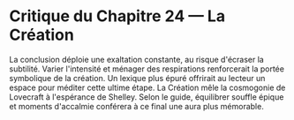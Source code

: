 # Critique du Chapitre 24 — La Création
La conclusion déploie une exaltation constante, au risque d'écraser la subtilité. Varier l'intensité et ménager des respirations renforcerait la portée symbolique de la création. Un lexique plus épuré offrirait au lecteur un espace pour méditer cette ultime étape.
La Création mêle la cosmogonie de Lovecraft à l'espérance de Shelley.
Selon le guide, équilibrer souffle épique et moments d'accalmie conférera à ce final une aura plus mémorable.
